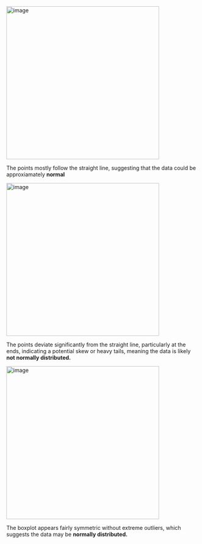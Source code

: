 <img width="400" alt="image" src="https://github.com/user-attachments/assets/92401e07-5455-4018-a185-afb7e83af406" />  

The points mostly follow the straight line, suggesting that the data could be approxiamately 
**normal**


<img width="400" alt="image" src="https://github.com/user-attachments/assets/b9db13af-9094-432d-a162-d1f48e85a152" />  

The points deviate significantly from the straight line, particularly at the ends, indicating a potential skew or heavy tails, meaning the data is likely 
**not normally distributed.**

<img width="400" alt="image" src="https://github.com/user-attachments/assets/ef00420b-6999-401f-969b-3871c1e91226" />

The boxplot appears fairly symmetric without extreme outliers, which suggests the data may be 
**normally distributed.**
